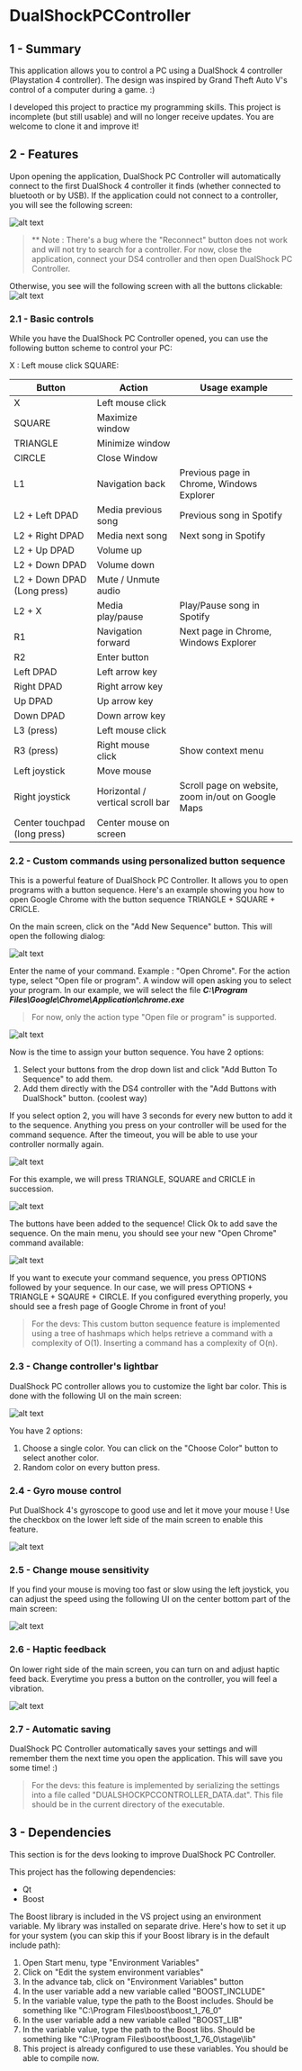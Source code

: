 # DualShockPCController
## 1 - Summary
This application allows you to control a PC using a DualShock 4 controller (Playstation 4 controller). The design was inspired by Grand Theft Auto V's control of a computer during a game. :) 

I developed this project to practice my programming skills. This project is incomplete (but still usable) and will no longer receive updates. You are welcome to clone it and improve it!

## 2 - Features
Upon opening the application, DualShock PC Controller will automatically connect to the first DualShock 4 controller it finds (whether connected to bluetooth or by USB). If the application could not connect to a controller, you will see the following screen:

![alt text](screenshots/main_screen_no_controller.jpg "Main Screen with no controller detected")

> ** Note : There's a bug where the "Reconnect" button does not work and will not try to search for a controller. For now, close the application, connect your DS4 controller and then open DualShock PC Controller.

Otherwise, you see will the following screen with all the buttons clickable:
![alt text](screenshots/main_screen.jpg "Main Screen with controller connected")

### 2.1 - Basic controls
While you have the DualShock PC Controller opened, you can use the following button scheme to control your PC:

X : Left mouse click
SQUARE: 

| Button  | Action  | Usage example
|---|---| --- |
| X | Left mouse click | 
| SQUARE | Maximize  window |
| TRIANGLE | Minimize  window |
| CIRCLE | Close Window |
| L1 | Navigation back | Previous page in Chrome, Windows Explorer
| L2 + Left DPAD | Media previous song | Previous song in Spotify
| L2 + Right DPAD | Media next song | Next song in Spotify
| L2 + Up DPAD | Volume up |
| L2 + Down DPAD | Volume down |
| L2 + Down DPAD (Long press) | Mute / Unmute audio |
| L2 + X | Media play/pause | Play/Pause song in Spotify
| R1 | Navigation forward | Next page in Chrome, Windows Explorer
| R2 | Enter button |
| Left DPAD | Left arrow key |
| Right DPAD | Right arrow key |
| Up DPAD | Up arrow key |
| Down DPAD | Down arrow key |
| L3 (press) | Left mouse click  |
| R3 (press) | Right mouse click  | Show context menu 
| Left joystick | Move mouse
| Right joystick | Horizontal / vertical scroll bar | Scroll page on website, zoom in/out on Google Maps
| Center touchpad (long press) | Center mouse on screen |

### 2.2 - Custom commands using personalized button sequence
This is a powerful feature of DualShock PC Controller. It allows you to open programs with a button sequence. Here's an example showing you how to open Google Chrome with the button sequence TRIANGLE + SQUARE + CRICLE.

On the main screen, click on the "Add New Sequence" button. This will open the following dialog:

![alt text](screenshots/add_custom_command.jpg "Add custom command dialog")

Enter the name of your command. Example : "Open Chrome". For the action type, select "Open file or program". A window will open asking you to select your program. In our example, we will select the file  ***C:\Program Files\Google\Chrome\Application\chrome.exe***

> For now, only the action type "Open file or program" is supported.

![alt text](screenshots/add_custom_command_add_buttons_demo.jpg "Add custom command dialog 1 ")

Now is the time to assign your button sequence. You have 2 options: 
1. Select your buttons from the drop down list and click "Add Button To Sequence" to add them.
2. Add them directly with the DS4 controller with the "Add Buttons with DualShock" button. (coolest way)

If you select option 2, you will have 3 seconds for every new button to add it to the sequence. Anything you press on your controller will be used for the command sequence. After the timeout, you will be able to use your controller normally again.

![alt text](screenshots/add_custom_command_add_buttons_demo_2.jpg "Add buttons with DualShock demo")

For this example, we will press TRIANGLE, SQUARE and CRICLE in succession.

![alt text](screenshots/add_custom_command_add_buttons_demo_3.jpg "Add buttons with DualShock, open chrome demo")

The buttons have been added to the sequence! Click Ok to add save the sequence. On the main menu, you should see your new "Open Chrome" command available:

![alt text](screenshots/add_custom_command_add_buttons_demo_4.jpg "Open chrome demo on main screen")

If you want to execute your command sequence, you press OPTIONS followed by your sequence. In our case, we will press OPTIONS + TRIANGLE + SQAURE + CIRCLE. If you configured everything properly, you should see a fresh page of Google Chrome in front of you!

> For the devs: This custom button sequence feature is implemented using a tree of hashmaps which helps retrieve a command with a complexity of O(1). Inserting a command has a complexity of O(n).

### 2.3 - Change controller's lightbar
DualShock PC controller allows you to customize the light bar color. This is done with the following UI on the main screen:

![alt text](screenshots/lightbar_color.jpg "Lightbar color settings")

You have 2 options:
1. Choose a single color. You can click on the "Choose Color" button to select another color.
2. Random color on every button press. 

### 2.4 - Gyro mouse control
Put DualShock 4's gyroscope to good use and let it move your mouse ! Use the checkbox on the lower left side of the main screen to enable this feature. 

![alt text](screenshots/gyro_mouse_settings.jpg "Gyro mouse settings")

### 2.5 - Change mouse sensitivity
If you find your mouse is moving too fast or slow using the left joystick, you can adjust the speed using the following UI on the center bottom part of the main screen:

![alt text](screenshots/mouse_sensitivity_settings.jpg "mouse settings")

### 2.6 - Haptic feedback
On lower right side of the main screen, you can turn on and adjust haptic feed back. Everytime you press a button on the controller, you will feel a vibration.

![alt text](screenshots/haptic_feedback_settings.jpg "haptic settings")

### 2.7 - Automatic saving
DualShock PC Controller automatically saves your settings and will remember them the next time you open the application. This will save you some time! :)

> For the devs: this feature is implemented by serializing the settings into a file called "DUALSHOCKPCCONTROLLER_DATA.dat". This file should be in the current directory of the executable. 

## 3 - Dependencies
This section is for the devs looking to improve DualShock PC Controller.

This project has the following dependencies:
- Qt
- Boost

The Boost library is included in the VS project using an environment variable. My library was installed on separate drive. Here's how to set it up for your system (you can skip this if your Boost library is in the default include path):

1. Open Start menu, type "Environment Variables"
2. Click on "Edit the system environment variables"
3. In the advance tab, click on "Environment Variables" button
4. In the user variable add a new variable called "BOOST_INCLUDE"
5. In the variable value, type the path to the Boost includes. Should be something like "C:\Program Files\boost\boost_1_76_0"
6. In the user variable add a new variable called "BOOST_LIB"
7. In the variable value, type the path to the Boost libs. Should be something like "C:\Program Files\boost\boost_1_76_0\stage\lib"
8. This project is already configured to use these variables. You should be able to compile now.